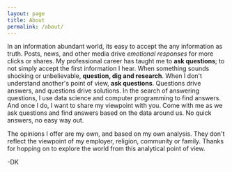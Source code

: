 ```yaml
---
layout: page
title: About
permalink: /about/
---
```


In an information abundant world, its easy to accept the any information as
truth.  Posts, news, and other media drive *emotional responses* for more clicks
or shares. My professional career has taught me to **ask questions**; to not simply accept
the first information I hear. When something sounds shocking or unbelievable, **question, dig and research**.
When I don't understand another's point of view, **ask questions**.  Questions drive answers,
and questions drive solutions. In the search of answering questions, I use 
data science and computer programming to find answers. And once I do, I want to
share my viewpoint with you. Come with me as we ask questions and find
answers based on the data around us.  No quick answers, no easy way out.


The opinions I offer are my own, and based on my own analysis. They don't 
reflect the viewpoint of my employer, religion, community or family.  Thanks
for hopping on to explore the world from this analytical point of view.

-DK

